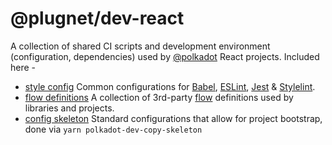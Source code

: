 # @plugnet/dev-react

A collection of shared CI scripts and development environment (configuration, dependencies) used by [@polkadot](https://polkadot.js.org) React projects. Included here -

- [style config](config/) Common configurations for [Babel](https://babeljs.io/), [ESLint](https://eslint.org/), [Jest](https://facebook.github.io/jest/) & [Stylelint](https://stylelint.io/).
- [flow definitions](flow-typed/) A collection of 3rd-party [flow](https://flow.org/) definitions used by libraries and projects.
- [config skeleton](skeleton/) Standard configurations that allow for project bootstrap, done via `yarn polkadot-dev-copy-skeleton`
